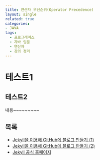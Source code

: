 ```yaml
---
title: 연산자 우선순위(Operator Precedence)
layout: single
related: true
categories:
- JAVA
tags:
  - 프로그래머스
  - 자바 입문
  - 연산자
  - 강의 정리
---
```


# 테스트1
 
## 테스트2
내용~~~~~~~~~
 
## 목록
- [Jekyll을 이용해 GitHub에 블로그 만들기 (1)](https://jetalog.net/86)
- [Jekyll을 이용해 GitHub에 블로그 만들기 (2)](https://jetalog.net/87)
- [Jekyll 공식 홈페이지](https://jekyllrb-ko.github.io)
